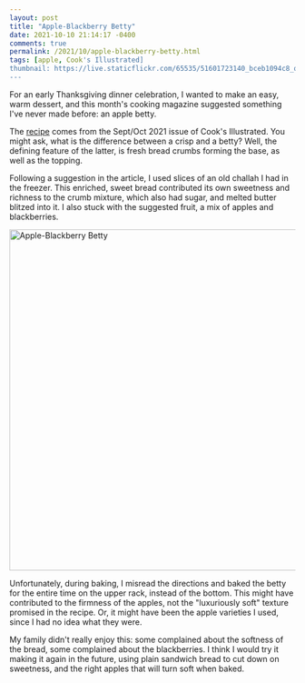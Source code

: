 ```yaml
---
layout: post
title: "Apple-Blackberry Betty"
date: 2021-10-10 21:14:17 -0400
comments: true
permalink: /2021/10/apple-blackberry-betty.html
tags: [apple, Cook's Illustrated]
thumbnail: https://live.staticflickr.com/65535/51601723140_bceb1094c8_q.jpg
---
```


For an early Thanksgiving dinner celebration, I wanted to make an easy, warm
dessert, and this month's cooking magazine suggested something I've
never made before: an apple betty.

The [recipe](https://www.cooksillustrated.com/recipes/14141-apple-blackberry-betty)
comes from the Sept/Oct 2021 issue of Cook's Illustrated. You might ask,
what is the difference between a crisp and a betty? Well, the defining
feature of the latter, is fresh bread crumbs forming the base, as well as
the topping.

Following a suggestion in the article, I used slices of an old challah I had in
the freezer. This enriched, sweet bread contributed its own sweetness and
richness to the crumb mixture, which also had sugar, and melted butter
blitzed into it. I also stuck with the suggested fruit, a mix of apples
and blackberries. 

<a data-flickr-embed="true" href="https://www.flickr.com/photos/gnuf/51601723140/in/dateposted/" title="Apple-Blackberry Betty"><img src="https://live.staticflickr.com/65535/51601723140_bceb1094c8_c.jpg" width="800" height="600" alt="Apple-Blackberry Betty"></a><script async src="//embedr.flickr.com/assets/client-code.js" charset="utf-8"></script>

Unfortunately, during baking, I misread the directions and
baked the betty for the entire time on the upper rack, instead of the bottom.
This might have contributed to the firmness of the apples, not the
"luxuriously soft" texture promised in the recipe. Or, it might have been
the apple varieties I used, since I had no idea what they were.

My family didn't really enjoy this: some complained about the softness of the
bread, some complained about the blackberries. I think I would try it making it again
in the future, using plain sandwich bread to cut down on sweetness, and the right 
apples that will turn soft when baked.

